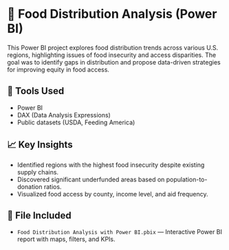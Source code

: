 # 🥫 Food Distribution Analysis (Power BI)

This Power BI project explores food distribution trends across various U.S. regions, highlighting issues of food insecurity and access disparities. The goal was to identify gaps in distribution and propose data-driven strategies for improving equity in food access.

## 🔧 Tools Used
- Power BI
- DAX (Data Analysis Expressions)
- Public datasets (USDA, Feeding America)

## 📈 Key Insights
- Identified regions with the highest food insecurity despite existing supply chains.
- Discovered significant underfunded areas based on population-to-donation ratios.
- Visualized food access by county, income level, and aid frequency.

## 🧩 File Included
- `Food Distribution Analysis with Power BI.pbix` — Interactive Power BI report with maps, filters, and KPIs.
